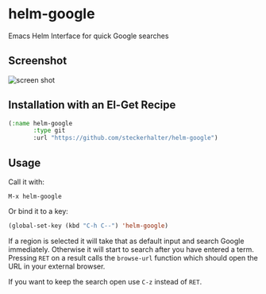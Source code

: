 # helm-google

Emacs Helm Interface for quick Google searches

## Screenshot

![screen shot](https://raw.github.com/steckerhalter/helm-google/master/screenshot.png)

## Installation with an El-Get Recipe

```lisp
(:name helm-google
       :type git
       :url "https://github.com/steckerhalter/helm-google")
```

## Usage

Call it with:

    M-x helm-google

Or bind it to a key:

```lisp
(global-set-key (kbd "C-h C--") 'helm-google)
```

If a region is selected it will take that as default input and search Google immediately. Otherwise it will start to search after you have entered a term. Pressing `RET` on a result calls the `browse-url` function which should open the URL in your external browser.

If you want to keep the search open use `C-z` instead of `RET`.
